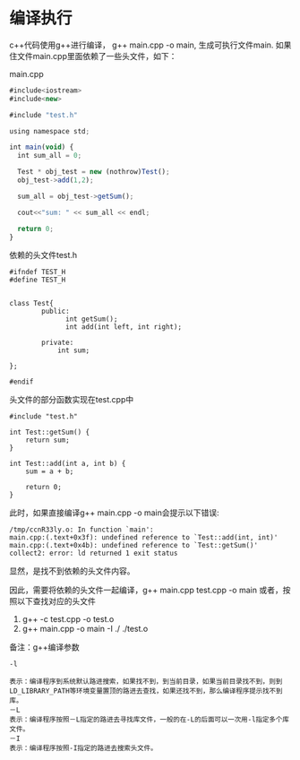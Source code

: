 
# 编译执行
  c++代码使用g++进行编译， g++ main.cpp -o main, 生成可执行文件main.
  如果住文件main.cpp里面依赖了一些头文件，如下：
  
  main.cpp
  ```javascript {.theme-peacock}
#include<iostream>
#include<new>

#include "test.h"

using namespace std;

int main(void) {
    int sum_all = 0;

    Test * obj_test = new (nothrow)Test();
    obj_test->add(1,2);

    sum_all = obj_test->getSum();

    cout<<"sum: " << sum_all << endl;

    return 0;
}
  ```

依赖的头文件test.h
```
#ifndef TEST_H
#define TEST_H


class Test{
        public:
              int getSum();
              int add(int left, int right);

        private:
            int sum;

};

#endif
```

头文件的部分函数实现在test.cpp中
```
#include "test.h"

int Test::getSum() {
    return sum;
}

int Test::add(int a, int b) {
    sum = a + b;

    return 0;
}
```

此时，如果直接编译g++ main.cpp -o main会提示以下错误:
```
/tmp/ccnR33ly.o: In function `main':
main.cpp:(.text+0x3f): undefined reference to `Test::add(int, int)'
main.cpp:(.text+0x4b): undefined reference to `Test::getSum()'
collect2: error: ld returned 1 exit status
```

显然，是找不到依赖的头文件内容。

因此，需要将依赖的头文件一起编译，g++ main.cpp test.cpp -o main
或者，按照以下查找对应的头文件
1. g++ -c test.cpp -o test.o
2. g++  main.cpp -o main -I ./ ./test.o  

备注：g++编译参数
```
-l

表示：编译程序到系统默认路进搜索，如果找不到，到当前目录，如果当前目录找不到，则到LD_LIBRARY_PATH等环境变量置顶的路进去查找，如果还找不到，那么编译程序提示找不到库。
－L
表示：编译程序按照－L指定的路进去寻找库文件，一般的在-L的后面可以一次用-l指定多个库文件。
－I
表示：编译程序按照-I指定的路进去搜索头文件。
```


